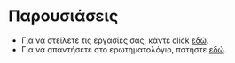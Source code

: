 # Παρουσιάσεις

* Για να στείλετε τις εργασίες σας, κάντε click [εδώ](https://www.dropbox.com/request/mcgHF9mVjM58nwaa9NsO).
* Για να απαντήσετε στο ερωτηματολόγιο, πατήστε [εδώ](https://forms.gle/JPmd6DYUspKTSBTDA).
